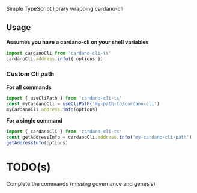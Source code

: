Simple TypeScript library wrapping cardano-cli

## Usage

**Assumes you have a cardano-cli on your shell variables**

```typescript
import cardanoCli from 'cardano-cli-ts'
cardanoCli.address.info({ options })
```

### Custom Cli path

**For all commands**

```typescript
import { useCliPath } from 'cardano-cli-ts'
const myCardanoCli = useCliPath('my-path-to/cardano-cli')
myCardanoCli.address.info(options)
```

**For a single command**

```typescript
import { cardanoCli } from 'cardano-cli-ts'
const getAddressInfo = cardanoCli.address.info('my-cardano-cli-path')
getAddressInfo(options)
```

# TODO(s)

Complete the commands (missing governance and genesis)
